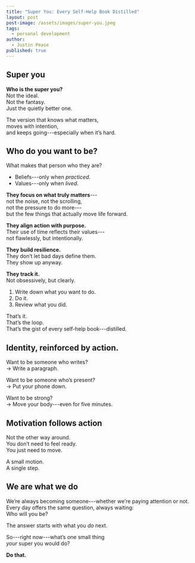```yaml
---
title: "Super You: Every Self-Help Book Distilled"
layout: post
post-image: /assets/images/super-you.jpeg
tags:
  - personal development
author:
  - Justin Pease
published: true
---
```


## Super you

**Who is the super you?**  
Not the ideal.  
Not the fantasy.  
Just the quietly better one.

The version that knows what matters,  
moves with intention,  
and keeps going---especially when it’s hard.

## Who do you want to be?

What makes that person who they are?

- Beliefs---only when _practiced_.
- Values---only when _lived_.

**They focus on what truly matters**---  
not the noise, not the scrolling,  
not the pressure to do more---  
but the few things that actually move life forward.

**They align action with purpose.**  
Their use of time reflects their values---  
not flawlessly, but intentionally.

**They build resilience.**  
They don’t let bad days define them.  
They show up anyway.

**They track it.**  
Not obsessively, but clearly.

1. Write down what you want to do.
2. Do it.
3. Review what you did.

That’s it.  
That’s the loop.  
That’s the gist of every self-help book---distilled.

## Identity, reinforced by action.

Want to be someone who writes?  
→ Write a paragraph.

Want to be someone who’s present?  
→ Put your phone down.

Want to be strong?  
→ Move your body---even for five minutes.

## Motivation follows action

Not the other way around.  
You don’t need to feel ready.  
You just need to move.

A small motion.  
A single step.

## We are what we do

We’re always becoming someone---whether we’re paying attention or not.  
Every day offers the same question, always waiting:  
Who will you be?

The answer starts with what you _do_ next.

So---right now---what’s one small thing  
_your_ super you would do?

**Do that.**
